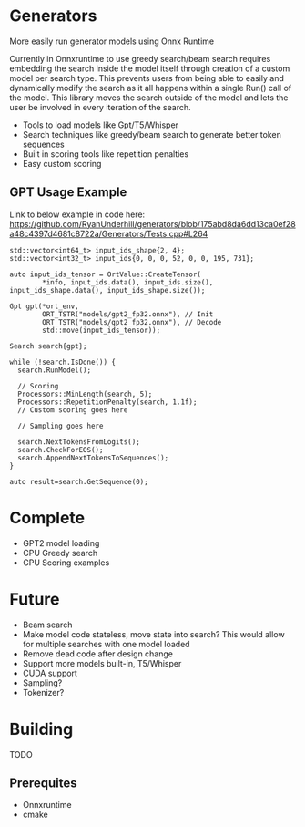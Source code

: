 # Generators
More easily run generator models using Onnx Runtime

Currently in Onnxruntime to use greedy search/beam search requires embedding the search inside the model itself through creation of a custom model per search type. This prevents users from being able to easily and dynamically modify the search as it all happens within a single Run() call of the model. This library moves the search outside of the model and lets the user be involved in every iteration of the search.

* Tools to load models like Gpt/T5/Whisper
* Search techniques like greedy/beam search to generate better token sequences
* Built in scoring tools like repetition penalties
* Easy custom scoring

## GPT Usage Example

Link to below example in code here: https://github.com/RyanUnderhill/generators/blob/175abd8da6dd13ca0ef28a48c4397d4681c8722a/Generators/Tests.cpp#L264

    std::vector<int64_t> input_ids_shape{2, 4};
    std::vector<int32_t> input_ids{0, 0, 0, 52, 0, 0, 195, 731};

    auto input_ids_tensor = OrtValue::CreateTensor(
            *info, input_ids.data(), input_ids.size(), input_ids_shape.data(), input_ids_shape.size());
     
    Gpt gpt(*ort_env,
            ORT_TSTR("models/gpt2_fp32.onnx"), // Init
            ORT_TSTR("models/gpt2_fp32.onnx"), // Decode
            std::move(input_ids_tensor));
 
    Search search{gpt};
 
    while (!search.IsDone()) {
      search.RunModel();
 
      // Scoring
      Processors::MinLength(search, 5);
      Processors::RepetitionPenalty(search, 1.1f);
      // Custom scoring goes here
 
      // Sampling goes here
 
      search.NextTokensFromLogits();
      search.CheckForEOS();
      search.AppendNextTokensToSequences();
    }

    auto result=search.GetSequence(0);

# Complete

* GPT2 model loading
* CPU Greedy search
* CPU Scoring examples

# Future

* Beam search
* Make model code stateless, move state into search? This would allow for multiple searches with one model loaded
* Remove dead code after design change
* Support more models built-in, T5/Whisper
* CUDA support
* Sampling?
* Tokenizer?

# Building

TODO

## Prerequites

* Onnxruntime
* cmake
